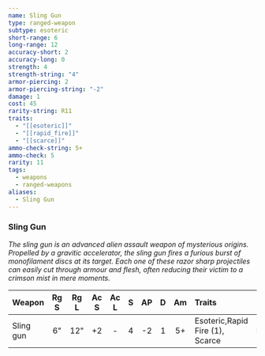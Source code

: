 ```yaml
---
name: Sling Gun
type: ranged-weapon
subtype: esoteric
short-range: 6
long-range: 12
accuracy-short: 2
accuracy-long: 0
strength: 4
strength-string: "4"
armor-piercing: 2
armor-piercing-string: "-2"
damage: 1
cost: 45
rarity-string: R11
traits:
  - "[[esoteric]]"
  - "[[rapid_fire]]"
  - "[[scarce]]"
ammo-check-string: 5+
ammo-check: 5
rarity: 11
tags:
  - weapons
  - ranged-weapons
aliases:
  - Sling Gun
---
```

### Sling Gun

_The sling gun is an advanced alien assault weapon of mysterious origins. Propelled by a gravitic accelerator, the sling gun fires a furious burst of monofilament discs at its target. Each one of these razor sharp projectiles can easily cut through armour and flesh, often reducing their victim to a crimson mist in mere moments._

| Weapon    | Rg S | Rg L | Ac S | Ac L |  S  | AP  |  D  | Am  | Traits                                                                                                                                                                                      | AL  | Cost |
| :-------- | :--: | :--: | :--: | :--: | :-: | :-: | :-: | :-: | :------------------------------------------------------------------------------------------------------------------------------------------------------------------------------------------ | :-: | :--: |
| Sling gun |  6"  | 12"  |  +2  |  -   |  4  | -2  |  1  | 5+  | <Tooltip type="traits" content="esoteric">Esoteric</Tooltip>,<Tooltip type="traits" content="rapid-fire">Rapid Fire (1)</Tooltip>, <Tooltip type="traits" content="scarce">Scarce</Tooltip> | R11 |  55  |

